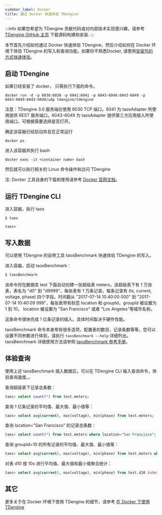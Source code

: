```yaml
---
sidebar_label: Docker
title: 通过 Docker 快速体验 TDengine
---
```

:::info
如果您希望为 TDengine 贡献代码或对内部技术实现感兴趣，请参考[TDengine GitHub 主页](https://github.com/taosdata/TDengine) 下载源码构建和安装.
:::

本节首先介绍如何通过 Docker 快速体验 TDengine，然后介绍如何在 Docker 环境下体验 TDengine 的写入和查询功能。如果你不熟悉Docker, 请使用[安装包的方式快速体验](../../get-started/package/)。

## 启动 TDengine

如果已经安装了 docker， 只需执行下面的命令。

```shell
docker run -d -p 6030:6030 -p 6041:6041 -p 6043-6049:6043-6049 -p 6043-6049:6043-6049/udp tdengine/tdengine
```

注意：TDengine 3.0 服务端仅使用 6030 TCP 端口。6041 为 taosAdapter 所使用提供 REST 服务端口。6043-6049 为 taosAdapter 提供第三方应用接入所使用端口，可根据需要选择是否打开。

确定该容器已经启动并且在正常运行

```shell
docker ps
```

进入该容器并执行 bash

```shell
docker exec -it <container name> bash
```

然后就可以执行相关的 Linux 命令操作和访问 TDengine

注: Docker 工具自身的下载和使用请参考 [Docker 官网文档](https://docs.docker.com/get-docker/)。

## 运行 TDengine CLI

进入容器，执行 taos 

```
$ taos

taos> 

```

## 写入数据

可以使用 TDengine 的自带工具 taosBenchmark 快速体验 TDengine 的写入。

进入容器，启动 taosBenchmark：

   ```bash
   $ taosBenchmark
   
   ```

   该命令将在数据库 test 下面自动创建一张超级表 meters，该超级表下有 1 万张表，表名为 "d0" 到 "d9999"，每张表有 1 万条记录，每条记录有 (ts, current, voltage, phase) 四个字段，时间戳从 "2017-07-14 10:40:00 000" 到 "2017-07-14 10:40:09 999"，每张表带有标签 location 和 groupId，groupId 被设置为 1 到 10， location 被设置为 "San Francisco" 或者 "Los Angeles"等城市名称。

   这条命令很快完成 1 亿条记录的插入。具体时间取决于硬件性能。

   taosBenchmark 命令本身带有很多选项，配置表的数目、记录条数等等，您可以设置不同参数进行体验，请执行 `taosBenchmark --help` 详细列出。taosBenchmark 详细使用方法请参照 [taosBenchmark 参考手册](../../reference/taosbenchmark)。

## 体验查询

使用上述 taosBenchmark 插入数据后，可以在 TDengine CLI 输入查询命令，体验查询速度。。

查询超级表下记录总条数：

```sql
taos> select count(*) from test.meters;
```

查询 1 亿条记录的平均值、最大值、最小值等：

```sql
taos> select avg(current), max(voltage), min(phase) from test.meters;
```

查询 location="San Francisco" 的记录总条数：

```sql
taos> select count(*) from test.meters where location="San Francisco";
```

查询 groupId=10 的所有记录的平均值、最大值、最小值等：

```sql
taos> select avg(current), max(voltage), min(phase) from test.meters where groupId=10;
```

对表 d10 按 10s 进行平均值、最大值和最小值聚合统计：

```sql
taos> select avg(current), max(voltage), min(phase) from test.d10 interval(10s);
```

## 其它

更多关于在 Docker 环境下使用 TDengine 的细节，请参考 [在 Docker 下使用 TDengine](../../reference/docker)
